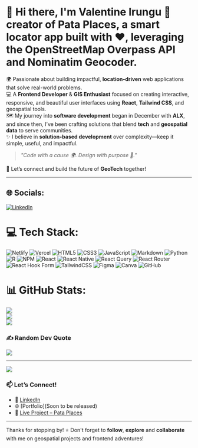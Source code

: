 # 👋 Hi there, I'm Valentine Irungu 🧭 creator of **Pata Places**, a smart locator app built with ❤️, leveraging the **OpenStreetMap Overpass API** and **Nominatim Geocoder**.

🌍 Passionate about building impactful, **location-driven** web applications that solve real-world problems.  
💻 A **Frontend Developer** & **GIS Enthusiast** focused on creating interactive, responsive, and beautiful user interfaces using **React**, **Tailwind CSS**, and geospatial tools.  
🗺️ My journey into **software development** began in December with **ALX**, and since then, I’ve been crafting solutions that blend **tech** and **geospatial data** to serve communities.  
✨ I believe in **solution-based development** over complexity—keep it simple, useful, and impactful.

> _"Code with a cause 🌍. Design with purpose 🎯."_

🔗 Let’s connect and build the future of **GeoTech** together!

---


## 🌐 Socials:
[![LinkedIn](https://img.shields.io/badge/LinkedIn-%230077B5.svg?logo=linkedin&logoColor=white)](https://linkedin.com/in/ValentineIrungu) 

# 💻 Tech Stack:
![Netlify](https://img.shields.io/badge/netlify-%23000000.svg?style=for-the-badge&logo=netlify&logoColor=#00C7B7) ![Vercel](https://img.shields.io/badge/vercel-%23000000.svg?style=for-the-badge&logo=vercel&logoColor=white) ![HTML5](https://img.shields.io/badge/html5-%23E34F26.svg?style=for-the-badge&logo=html5&logoColor=white) ![CSS3](https://img.shields.io/badge/css3-%231572B6.svg?style=for-the-badge&logo=css3&logoColor=white) ![JavaScript](https://img.shields.io/badge/javascript-%23323330.svg?style=for-the-badge&logo=javascript&logoColor=%23F7DF1E) ![Markdown](https://img.shields.io/badge/markdown-%23000000.svg?style=for-the-badge&logo=markdown&logoColor=white) ![Python](https://img.shields.io/badge/python-3670A0?style=for-the-badge&logo=python&logoColor=ffdd54) ![R](https://img.shields.io/badge/r-%23276DC3.svg?style=for-the-badge&logo=r&logoColor=white) ![NPM](https://img.shields.io/badge/NPM-%23CB3837.svg?style=for-the-badge&logo=npm&logoColor=white) ![React](https://img.shields.io/badge/react-%2320232a.svg?style=for-the-badge&logo=react&logoColor=%2361DAFB) ![React Native](https://img.shields.io/badge/react_native-%2320232a.svg?style=for-the-badge&logo=react&logoColor=%2361DAFB) ![React Query](https://img.shields.io/badge/-React%20Query-FF4154?style=for-the-badge&logo=react%20query&logoColor=white) ![React Router](https://img.shields.io/badge/React_Router-CA4245?style=for-the-badge&logo=react-router&logoColor=white) ![React Hook Form](https://img.shields.io/badge/React%20Hook%20Form-%23EC5990.svg?style=for-the-badge&logo=reacthookform&logoColor=white) ![TailwindCSS](https://img.shields.io/badge/tailwindcss-%2338B2AC.svg?style=for-the-badge&logo=tailwind-css&logoColor=white) ![Figma](https://img.shields.io/badge/figma-%23F24E1E.svg?style=for-the-badge&logo=figma&logoColor=white) ![Canva](https://img.shields.io/badge/Canva-%2300C4CC.svg?style=for-the-badge&logo=Canva&logoColor=white) ![GitHub](https://img.shields.io/badge/github-%23121011.svg?style=for-the-badge&logo=github&logoColor=white)
# 📊 GitHub Stats:
![](https://github-readme-stats.vercel.app/api?username=Ms-Irungu&theme=chartreuse-dark&hide_border=false&include_all_commits=false&count_private=false)<br/>
![](https://nirzak-streak-stats.vercel.app/?user=Ms-Irungu&theme=chartreuse-dark&hide_border=false)<br/>
![](https://github-readme-stats.vercel.app/api/top-langs/?username=Ms-Irungu&theme=chartreuse-dark&hide_border=false&include_all_commits=false&count_private=false&layout=compact)

### ✍️ Random Dev Quote
![](https://quotes-github-readme.vercel.app/api?type=horizontal&theme=dark)

---
[![](https://visitcount.itsvg.in/api?id=Ms-Irungu&icon=0&color=11)](https://visitcount.itsvg.in)

<!-- Proudly created with GPRM ( https://gprm.itsvg.in ) -->

### 📫 Let’s Connect!
- 💼 [LinkedIn](www.linkedin.com/in/valentineirungu)
- 🌐 [Portfolio](Soon to be released)
- 📍 [Live Project – Pata Places](https://pataplaces.netlify.app/)

---

Thanks for stopping by! ⭐️ Don't forget to **follow**, **explore** and **collaborate** with me on geospatial projects and frontend adventures!


<!--
**Ms-Irungu/Ms-Irungu** is a ✨ _special_ ✨ repository because its `README.md` (this file) appears on your GitHub profile.

Here are some ideas to get you started:

- 🔭 I’m currently working on ...
- 🌱 I’m currently learning ...
- 👯 I’m looking to collaborate on ...
- 🤔 I’m looking for help with ...
- 💬 Ask me about ...
- 📫 How to reach me: ...
- 😄 Pronouns: ...
- ⚡ Fun fact: ...
-->
